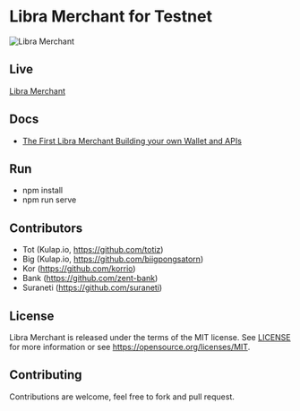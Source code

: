 # Libra Merchant for Testnet

![Libra Merchant](https://cdn-images-1.medium.com/max/2600/1*dSIjHHJVv9JbKwswRFXJwg.png)

Live
----

[Libra Merchant](https://dev.kulap.io/libra/)

Docs
----

- [The First Libra Merchant Building your own Wallet and APIs](https://medium.com/kulapofficial/the-first-libra-wallet-poc-building-your-own-wallet-and-apis-3cb578c0bd52?postPublishedType=repub)


Run
---

- npm install
- npm run serve


Contributors
------------

- Tot (Kulap.io, https://github.com/totiz)
- Big (Kulap.io, https://github.com/biigpongsatorn)
- Kor (https://github.com/korrio)
- Bank (https://github.com/zent-bank)
- Suraneti (https://github.com/suraneti)

License
-------

Libra Merchant is released under the terms of the MIT license. See [LICENSE](LICENSE) for more
information or see https://opensource.org/licenses/MIT.

Contributing
------------

Contributions are welcome, feel free to fork and pull request.
